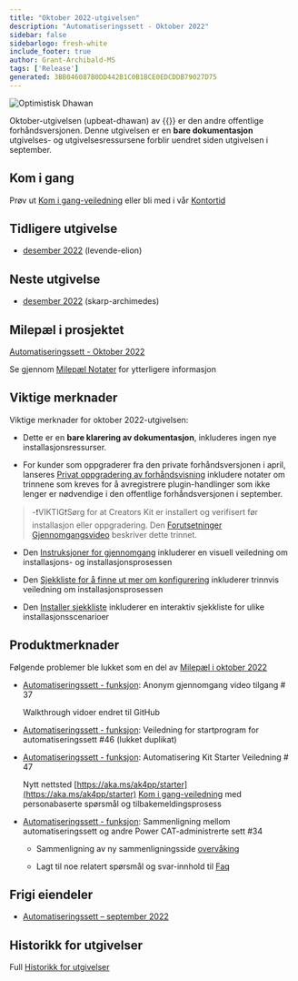 ```yaml
---
title: "Oktober 2022-utgivelsen"
description: "Automatiseringssett - Oktober 2022"
sidebar: false
sidebarlogo: fresh-white
include_footer: true
author: Grant-Archibald-MS
tags: ['Release']
generated: 3BB046087B0DD442B1C0B1BCE0EDCDDB79027D75
---
```


![Optimistisk Dhawan](/images/upbeat-dhawan.png)

Oktober-utgivelsen (upbeat-dhawan) av {{<product-name>}} er den andre offentlige forhåndsversjonen. Denne utgivelsen er en **bare dokumentasjon** utgivelses- og utgivelsesressursene forblir uendret siden utgivelsen i september.

## Kom i gang

Prøv ut [Kom i gang-veiledning](/nb/get-started) eller bli med i vår [Kontortid](/nb/office-hours)

## Tidligere utgivelse

- [desember 2022](/nb/releases/september-2022) (levende-elion)

## Neste utgivelse

- [desember 2022](/nb/releases/november-2022) (skarp-archimedes)

## Milepæl i prosjektet

[Automatiseringssett - Oktober 2022](https://github.com/orgs/microsoft/projects/486/views/3)

Se gjennom [Milepæl Notater](/nb/releases/milestones) for ytterligere informasjon

## Viktige merknader

Viktige merknader for oktober 2022-utgivelsen:

- Dette er en **bare klarering av dokumentasjon**, inkluderes ingen nye installasjonsressurser.

- For kunder som oppgraderer fra den private forhåndsversjonen i april, lanseres [Privat oppgradering av forhåndsvisning](https://github.com/microsoft/powercat-automation-kit/blob/main/docs/private-preview-upgrade.md) inkludere notater om trinnene som kreves for å avregistrere plugin-handlinger som ikke lenger er nødvendige i den offentlige forhåndsversjonen i september.

> -❗VIKTIG❗Sørg for at Creators Kit er installert og verifisert før installasjon eller oppgradering. Den [Forutsetninger Gjennomgangsvideo](https://github.com/microsoft/powercat-automation-kit/blob/main/docs/walkthrough.md) beskriver dette trinnet.

- Den [Instruksjoner for gjennomgang](https://github.com/microsoft/powercat-automation-kit/blob/main/docs/walkthrough.md) inkluderer en visuell veiledning om installasjons- og installasjonsprosessen

- Den [Sjekkliste for å finne ut mer om konfigurering](https://learn.microsoft.com/power-automate/guidance/automation-kit/setup/setup-checklist) inkluderer trinnvis veiledning om installasjonsprosessen

- Den [Installer sjekkliste](/nb/get-started/install-checklist) inkluderer en interaktiv sjekkliste for ulike installasjonsscenarioer

## Produktmerknader

Følgende problemer ble lukket som en del av [Milepæl i oktober 2022](https://github.com/orgs/microsoft/projects/486/views/3)

- [Automatiseringssett - funksjon](https://github.com/microsoft/powercat-automation-kit/issues/37): Anonym gjennomgang video tilgang # 37

  Walkthrough vidoer endret til GitHub

- [Automatiseringssett - funksjon](https://github.com/microsoft/powercat-automation-kit/issues/46): Veiledning for startprogram for automatiseringssett #46 (lukket duplikat)

- [Automatiseringssett - funksjon](https://github.com/microsoft/powercat-automation-kit/issues/47): Automatisering Kit Starter Veiledning # 47

  Nytt nettsted [https://aka.ms/ak4pp/starter](https://aka.ms/ak4pp/starter)
  [Kom i gang-veiledning](https://microsoft.github.io/powercat-automation-kit/get-started/) med personabaserte spørsmål og tilbakemeldingsprosess

- [Automatiseringssett - funksjon](https://github.com/microsoft/powercat-automation-kit/issues/34): Sammenligning mellom automatiseringssett og andre Power CAT-administrerte sett #34

  - Sammenligning av ny sammenligningsside [overvåking](https://microsoft.github.io/powercat-automation-kit/monitoring-compare/)
  
  - Lagt til noe relatert spørsmål og svar-innhold til [Faq](https://microsoft.github.io/powercat-automation-kit/frequently-asked-questions/)

## Frigi eiendeler

- [Automatiseringssett – september 2022](https://github.com/microsoft/powercat-automation-kit/releases/tag/AutomationKit-September2022)

## Historikk for utgivelser

Full [Historikk for utgivelser](/nb/releases)
